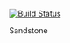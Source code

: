 [![Build Status](https://travis-ci.org/nicholasray/zion.svg?branch=master)](https://travis-ci.org/nicholasray/zion)

Sandstone
